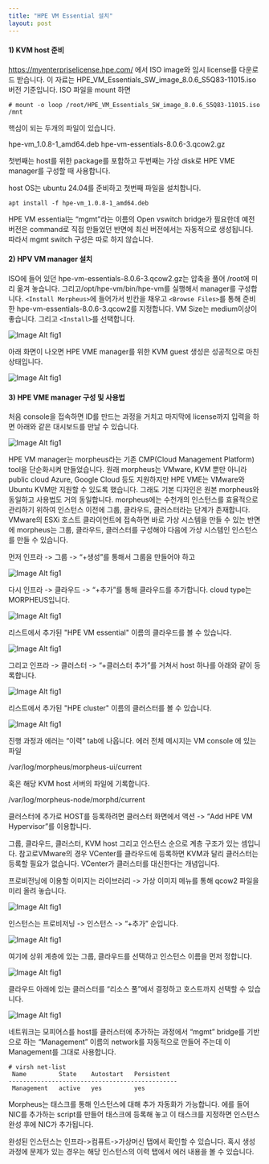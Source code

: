 ```yaml
---
title: "HPE VM Essential 설치"
layout: post
---
```


#### 1)	KVM host 준비

https://myenterpriselicense.hpe.com/ 에서 ISO image와 임시 license를 다운로드 받습니다.   이 자료는 HPE_VM_Essentials_SW_image_8.0.6_S5Q83-11015.iso 버전 기준입니다.  ISO 파일을 mount 하면

````
# mount -o loop /root/HPE_VM_Essentials_SW_image_8.0.6_S5Q83-11015.iso /mnt
````

핵심이 되는 두개의 파일이 있습니다. 


hpe-vm_1.0.8-1_amd64.deb
hpe-vm-essentials-8.0.6-3.qcow2.gz

첫번째는 host를 위한 package를 포함하고 두번째는 가상 disk로 HPE VME manager를 구성할 때 사용합니다.  

host OS는 ubuntu 24.04를 준비하고 첫번째 파일을 설치합니다. 

````
apt install -f hpe-vm_1.0.8-1_amd64.deb
````

HPE VM essential는 “mgmt”라는 이름의 Open vswitch bridge가 필요한데 예전 버전은 command로 직접 만들었던 반면에 최신 버전에서는 자동적으로 생성됩니다. 따라서 mgmt switch 구성은 따로 하지 않습니다. 


####  2)	HPV VM manager 설치

ISO에 들어 있던  hpe-vm-essentials-8.0.6-3.qcow2.gz는 압축을 풀어 /root에 미리 옮겨 놓습니다. 그리고/opt/hpe-vm/bin/hpe-vm를 실행해서 manager를 구성합니다. `<Install Morpheus>`에 들어가서 빈칸을 채우고 `<Browse Files>`를 통해 준비한 hpe-vm-essentials-8.0.6-3.qcow2를 지정합니다.  VM Size는 medium이상이 좋습니다. 그리고 `<Install>`를 선택합니다.  

![Image Alt fig1](/assets/figs/250626_install-1.png)

아래 화면이 나오면  HPE VME manager를 위한 KVM guest 생성은 성공적으로 마친 상태입니다. 

![Image Alt fig1](/assets/figs/250626_fig2.png)


#### 3)	HPE VME manager 구성 및 사용법 

처음 console을 접속하면 ID를 만드는 과정을 거치고 마지막에 license까지 입력을 하면 아래와 같은 대시보드를 만날 수 있습니다.

![Image Alt fig1](/assets/figs/250626_fig3.png)

HPE VM manager는 morpheus라는 기존 CMP(Cloud Management Platform) tool을 단순화시켜 만들었습니다.  원래 morpheus는 VMware, KVM 뿐만 아니라 public cloud Azure, Google Cloud 등도 지원하지만 HPE VME는 VMware와 Ubuntu KVM만 지원할 수 있도록 했습니다. 그래도 기본 디자인은 원본 morpheus와 동일하고 사용법도 거의 동일합니다. morpheus에는 수천개의 인스턴스를 효율적으로 관리하기 위하여 인스턴스 이전에 그룹, 클라우드, 클러스터라는 단계가 존재합니다. VMware의 ESXi 호스트 클라이언트에 접속하면 바로 가상 시스템을 만들 수 있는 반면에 morpheus는 그룹, 클라우드, 클러스터를 구성해야 다음에 가상 시스템인 인스턴스를 만들 수 있습니다. 

먼저 인프라 -> 그룹 -> “+생성”를 통해서 그룹을 만들어야 하고

![Image Alt fig1](/assets/figs/250626_fig4.png)

다시 인프라 -> 클라우드 -> “+추가”를 통해 클라우드를 추가합니다.  cloud type는 MORPHEUS입니다.

![Image Alt fig1](/assets/figs/250626_cloud-1.png)

리스트에서 추가된 "HPE VM essential" 이름의 클라우드를 볼 수 있습니다. 

![Image Alt fig1](/assets/figs/250626_cloud-2.png)


그리고 인프라 -> 클러스터 -> “+클러스터 추가”를 거쳐서 host 하나를 아래와 같이 등록합니다. 

![Image Alt fig1](/assets/figs/250626_cluster-1.png)

리스트에서 추가된 "HPE cluster" 이름의 클러스터를 볼 수 있습니다. 

![Image Alt fig1](/assets/figs/250626_cluster-2.png)


진행 과정과 에러는 “이력” tab에 나옵니다.  에러 전체 메시지는 VM console 에 있는 파일 

/var/log/morpheus/morpheus-ui/current

혹은  해당 KVM host 서버의 파일에 기록합니다. 

/var/log/morpheus-node/morphd/current 


클러스터에 추가로 HOST를 등록하려면 클러스터 화면에서 액션 -> “Add HPE VM Hypervisor”를 이용합니다. 

그룹, 클라우드, 클러스터, KVM host 그리고 인스턴스 순으로 계층 구조가 있는 셈입니다.  참고로VMware의 경우 VCenter를 클라우드에 등록하면  KVM과 달리 클러스터는 등록할 필요가 없습니다. VCenter가 클러스터를 대신한다는 개념입니다.  


프로비전닝에 이용할 이미지는 라이브러리 -> 가상 이미지 메뉴를 통해 qcow2 파일을 미리 올려 놓습니다. 

![Image Alt fig1](/assets/figs/250626_library-1.png)

인스턴스는 프로비저닝 -> 인스턴스 -> “+추가” 순입니다. 

![Image Alt fig1](/assets/figs/250626_instance-1.png)

여기에 상위 계층에 있는 그룹, 클라우드를 선택하고 인스턴스 이름을 먼저 정합니다. 

![Image Alt fig1](/assets/figs/250626_instance-2.png)

클라우드 아래에 있는 클러스터를 “리소스 풀”에서 결정하고 호스트까지 선택할 수 있습니다. 

![Image Alt fig1](/assets/figs/250626_instance-3.png)

네트워크는 모피어스를 host를 클러스터에 추가하는 과정에서 “mgmt” bridge를 기반으로 하는 “Management” 이름의 network를 자동적으로 만들어 주는데 이 Management를 그대로 사용합니다. 

````
# virsh net-list
 Name         State    Autostart   Persistent
-----------------------------------------------
 Management   active   yes         yes
````


Morpheus는 태스크를 통해 인스턴스에 대해 추가 자동화가 가능합니다. 에를 들어 NIC를 추가하는 script를 만들어 태스크에 등록해 놓고 이 태스크를 지정하면 인스턴스 완성 후에 NIC가 추가됩니다. 

완성된 인스턴스는 인프라->컴퓨트->가상머신 탭에서 확인할 수 있습니다. 혹시 생성 과정에 문제가 있는 경우는 해당 인스턴스의 이력 탭에서 에러 내용을 볼 수 있습니다. 


